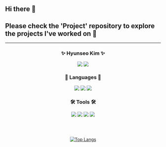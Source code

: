## Hi there 👋
## Please check the 'Project' repository to explore the projects I've worked on 👀
---
<div align="center">

### ✨ Hyunseo Kim ✨

<a href="https://github.com/leia04"><img src="https://hits.seeyoufarm.com/api/count/incr/badge.svg?url=https%3A%2F%2Fgithub.com%2Fseondal&count_bg=%23000000&title_bg=%23000000&icon=github.svg&icon_color=%23E7E7E7&title=GitHub&edge_flat=false)"/></a>
<a href="https://www.linkedin.com/in/hyunseo-kim-2830bb2ba/"><img src="https://img.shields.io/badge/Linkedin-0A66C2?style=flat-square&logo=linkedin&logoColor=white"/></a>

### 👾 Languages 👾
<img src="https://img.shields.io/badge/Python-3776AB?style=flat-square&logo=python&logoColor=white"/>  
<img src="https://img.shields.io/badge/R-276DC3?style=flat-square&logo=r&logoColor=white"/>  
<img src="https://img.shields.io/badge/C-A8B9CC?style=flat-square&logo=c&logoColor=white"/>

### 🛠️ Tools 🛠️
<img src="https://img.shields.io/badge/PyCharm-000000?style=flat-square&logo=pycharm&logoColor=white"/>  
<img src="https://img.shields.io/badge/Spyder IDE-FF0000?style=flat-square&logo=spyderide&logoColor=white"/>  
<img src="https://img.shields.io/badge/Jupyter-F37626?style=flat-square&logo=jupyter&logoColor=white"/>  
<img src="https://img.shields.io/badge/RStudio IDE-75AADB?style=flat-square&logo=rstudioide&logoColor=white"/>

<br><br>

[![Top Langs](https://github-readme-stats.vercel.app/api/top-langs/?username=leia04&layout=compact&repo=Project&theme=gruvbox)](https://github.com/leia04/github-readme-stats)

</div>

<!--

[![Top Langs](https://github-readme-stats.vercel.app/api/top-langs/?username=jogilsang&langs_count=10&layout=compact&theme=dark)](https://github.com/jogilsang/jogilsang)﻿

**leia04/leia04** is a ✨ _special_ ✨ repository because its `README.md` (this file) appears on your GitHub profile.

Here are some ideas to get you started:

- 🔭 I’m currently working on ...
- 🌱 I’m currently learning ...
- 👯 I’m looking to collaborate on ...
- 🤔 I’m looking for help with ...
- 💬 Ask me about ...
- 📫 How to reach me: ...
- 😄 Pronouns: ...
- ⚡ Fun fact: ...
-->

